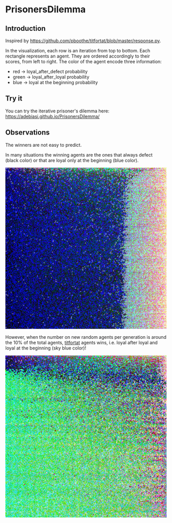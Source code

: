 # PrisonersDilemma

## Introduction
Inspired by https://github.com/pboothe/titfortat/blob/master/response.py.

In the visualization, each row is an iteration from top to bottom. Each rectangle represents an agent. They are ordered accordingly to their scores, from left to right. The color of the agent encode three information: 
- red -> loyal_after_defect probability
- green -> loyal_after_loyal probability
- blue -> loyal at the beginning probability

## Try it

You can try the iterative prisoner's dilemma here: https://adebiasi.github.io/PrisonersDilemma/

## Observations

The winners are not easy to predict.

In many situations the winning agents are the ones that always defect (black color) or that are loyal only at the beginning (blue color).

![](https://github.com/adebiasi/PrisonersDilemma/blob/main/196-55.png)

However, when the number on new random agents per generation is around the 10% of the total agents, [titfortat](https://en.wikipedia.org/wiki/Tit_for_tat) agents wins, i.e. loyal after loyal and loyal at the beginning (sky blue color)!

![](https://github.com/adebiasi/PrisonersDilemma/blob/main/196-16.png)
